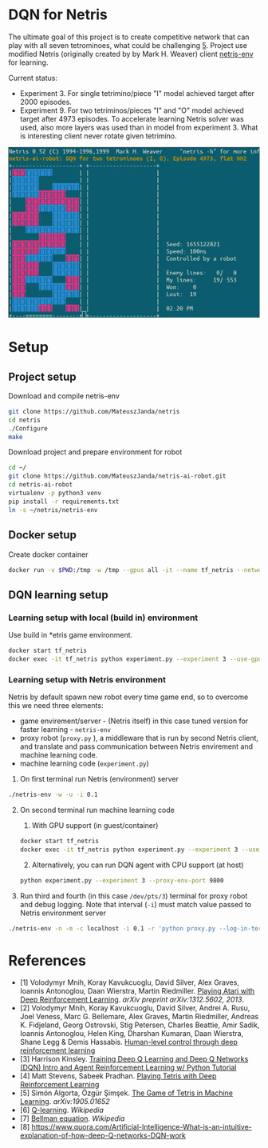 # DQN for Netris

The ultimate goal of this project is to create competitive network that can play with all seven tetrominoes, what
could be challenging [5](https://arxiv.org/pdf/1905.01652.pdf). Project use modified Netris (originally created by
by Mark H. Weaver) client [netris-env](https://github.com/MateuszJanda/netris) for learning.

Current status:
- Experiment 3. For single tetrimino/piece "I" model achieved target after 2000 episodes.
- Experiment 9. For two tetriminos/pieces "I" and "O" model achieved target after 4973 episodes. To accelerate learning
Netris solver was used, also more layers was used than in model from experiment 3. What is interesting client never
rotate given tetrimino.

<p align="center">
<img src="./gallery/experiment9_i_o.gif"/>
</p>

# Setup
## Project setup
Download and compile netris-env
```bash
git clone https://github.com/MateuszJanda/netris
cd netris
./Configure
make
```

Download project and prepare environment for robot
```bash
cd ~/
git clone https://github.com/MateuszJanda/netris-ai-robot.git
cd netris-ai-robot
virtualenv -p python3 venv
pip install -r requirements.txt
ln -s ~/netris/netris-env
```

## Docker setup
Create docker container
```bash
docker run -v $PWD:/tmp -w /tmp --gpus all -it --name tf_netris --network host tensorflow/tensorflow:latest-gpu
```

## DQN learning setup

### Learning setup with local (build in) environment
Use build in *etris game environment.
```bash
docker start tf_netris
docker exec -it tf_netris python experiment.py --experiment 3 --use-gpu --local-env
```
### Learning setup with Netris environment
Netris by default spawn new robot every time game end, so to overcome this we need three elements:
- game envirement/server - (Netris itself) in this case tuned version for faster learning - `netris-env`
- proxy robot (`proxy.py` ), a middleware that is run by second Netris client, and translate and pass communication
between Netris envirement and machine learning code.
- machine learning code (`experiment.py`)

1. On first terminal run Netris (environment) server
```bash
./netris-env -w -u -i 0.1
```

2. On second terminal run machine learning code

    1. With GPU support (in guest/container)
    ```bash
    docker start tf_netris
    docker exec -it tf_netris python experiment.py --experiment 3 --use-gpu --proxy-env-port 9800
    ```

    2. Alternatively, you can run DQN agent with CPU support (at host)
    ```bash
    python experiment.py --experiment 3 --proxy-env-port 9800
    ```

3. Run third and fourth (in this case `/dev/pts/3`) terminal for proxy robot and debug logging. Note that interval
(`-i`) must match value passed to Netris environment server
```bash
./netris-env -n -m -c localhost -i 0.1 -r 'python proxy.py --log-in-terminal /dev/pts/3 --port 9800'
```

# References
* [1] Volodymyr Mnih, Koray Kavukcuoglu, David Silver, Alex Graves, Ioannis Antonoglou, Daan Wierstra, Martin Riedmiller. [Playing Atari with Deep Reinforcement Learning](https://arxiv.org/pdf/1312.5602.pdf). _arXiv preprint arXiv:1312.5602, 2013_.
* [2] Volodymyr Mnih, Koray Kavukcuoglu, David Silver, Andrei A. Rusu, Joel Veness, Marc G. Bellemare, Alex Graves, Martin Riedmiller, Andreas K. Fidjeland, Georg Ostrovski, Stig Petersen, Charles Beattie, Amir Sadik, Ioannis Antonoglou, Helen King, Dharshan Kumaran, Daan Wierstra, Shane Legg & Demis Hassabis. [Human-level control through deep reinforcement learning](https://web.stanford.edu/class/psych209/Readings/MnihEtAlHassibis15NatureControlDeepRL.pdf)
* [3] Harrison Kinsley. [Training Deep Q Learning and Deep Q Networks (DQN) Intro and Agent Reinforcement Learning w/ Python Tutorial](https://pythonprogramming.net/training-deep-q-learning-dqn-reinforcement-learning-python-tutorial/)
* [4] Matt Stevens, Sabeek Pradhan. [Playing Tetris with Deep Reinforcement Learning](http://cs231n.stanford.edu/reports/2016/pdfs/121_Report.pdf)
* [5] Simón Algorta, Özgür Şimşek. [The Game of Tetris in Machine Learning](https://arxiv.org/pdf/1905.01652.pdf). _arXiv:1905.01652_
* [6] [Q-learning](https://en.wikipedia.org/wiki/Q-learning#Algorithm). _Wikipedia_
* [7] [Bellman equation](https://en.wikipedia.org/wiki/Bellman_equation). _Wikipedia_
* [8] https://www.quora.com/Artificial-Intelligence-What-is-an-intuitive-explanation-of-how-deep-Q-networks-DQN-work
